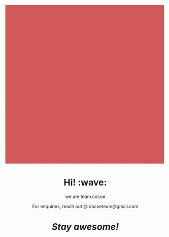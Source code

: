[![Social banner for cocoe](https://github.com/teamcocoe/profile/blob/master/assets/cocoe.gif)](https://ashutosh.github.io)
<h1 align='center'> Hi! :wave:</h1>
<p align='center'>
we are team cocoe
</p>
<p align='center'>For enquiries, reach out @ cocoeteam@gmail.com</p>

<h1 align='center'><i>Stay awesome!</i></h1>

